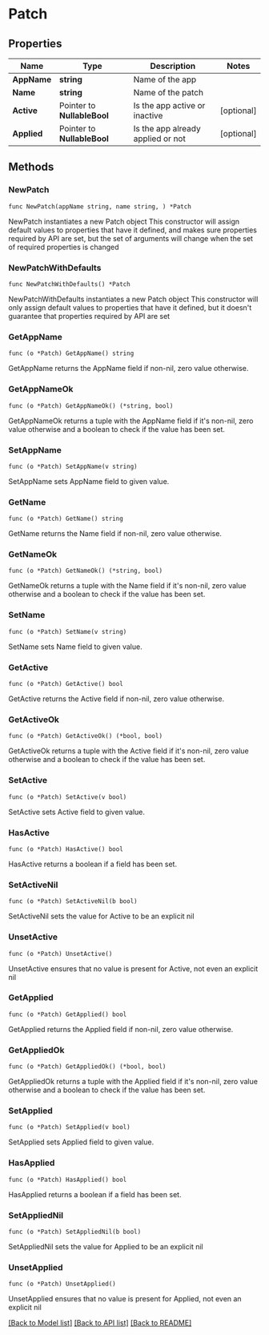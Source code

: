 # Patch

## Properties

Name | Type | Description | Notes
------------ | ------------- | ------------- | -------------
**AppName** | **string** | Name of the app | 
**Name** | **string** | Name of the patch | 
**Active** | Pointer to **NullableBool** | Is the app active or inactive | [optional] 
**Applied** | Pointer to **NullableBool** | Is the app already applied or not | [optional] 

## Methods

### NewPatch

`func NewPatch(appName string, name string, ) *Patch`

NewPatch instantiates a new Patch object
This constructor will assign default values to properties that have it defined,
and makes sure properties required by API are set, but the set of arguments
will change when the set of required properties is changed

### NewPatchWithDefaults

`func NewPatchWithDefaults() *Patch`

NewPatchWithDefaults instantiates a new Patch object
This constructor will only assign default values to properties that have it defined,
but it doesn't guarantee that properties required by API are set

### GetAppName

`func (o *Patch) GetAppName() string`

GetAppName returns the AppName field if non-nil, zero value otherwise.

### GetAppNameOk

`func (o *Patch) GetAppNameOk() (*string, bool)`

GetAppNameOk returns a tuple with the AppName field if it's non-nil, zero value otherwise
and a boolean to check if the value has been set.

### SetAppName

`func (o *Patch) SetAppName(v string)`

SetAppName sets AppName field to given value.


### GetName

`func (o *Patch) GetName() string`

GetName returns the Name field if non-nil, zero value otherwise.

### GetNameOk

`func (o *Patch) GetNameOk() (*string, bool)`

GetNameOk returns a tuple with the Name field if it's non-nil, zero value otherwise
and a boolean to check if the value has been set.

### SetName

`func (o *Patch) SetName(v string)`

SetName sets Name field to given value.


### GetActive

`func (o *Patch) GetActive() bool`

GetActive returns the Active field if non-nil, zero value otherwise.

### GetActiveOk

`func (o *Patch) GetActiveOk() (*bool, bool)`

GetActiveOk returns a tuple with the Active field if it's non-nil, zero value otherwise
and a boolean to check if the value has been set.

### SetActive

`func (o *Patch) SetActive(v bool)`

SetActive sets Active field to given value.

### HasActive

`func (o *Patch) HasActive() bool`

HasActive returns a boolean if a field has been set.

### SetActiveNil

`func (o *Patch) SetActiveNil(b bool)`

 SetActiveNil sets the value for Active to be an explicit nil

### UnsetActive
`func (o *Patch) UnsetActive()`

UnsetActive ensures that no value is present for Active, not even an explicit nil
### GetApplied

`func (o *Patch) GetApplied() bool`

GetApplied returns the Applied field if non-nil, zero value otherwise.

### GetAppliedOk

`func (o *Patch) GetAppliedOk() (*bool, bool)`

GetAppliedOk returns a tuple with the Applied field if it's non-nil, zero value otherwise
and a boolean to check if the value has been set.

### SetApplied

`func (o *Patch) SetApplied(v bool)`

SetApplied sets Applied field to given value.

### HasApplied

`func (o *Patch) HasApplied() bool`

HasApplied returns a boolean if a field has been set.

### SetAppliedNil

`func (o *Patch) SetAppliedNil(b bool)`

 SetAppliedNil sets the value for Applied to be an explicit nil

### UnsetApplied
`func (o *Patch) UnsetApplied()`

UnsetApplied ensures that no value is present for Applied, not even an explicit nil

[[Back to Model list]](../README.md#documentation-for-models) [[Back to API list]](../README.md#documentation-for-api-endpoints) [[Back to README]](../README.md)


